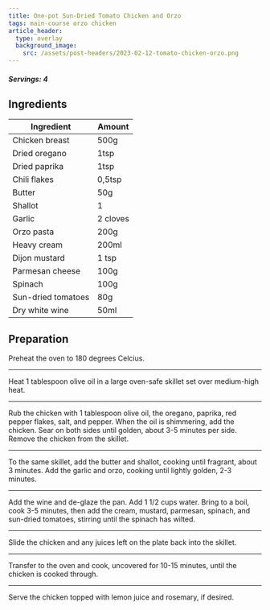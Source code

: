 ```yaml
---
title: One-pot Sun-Dried Tomato Chicken and Orzo
tags: main-course orzo chicken
article_header:
  type: overlay
  background_image:
    src: /assets/post-headers/2023-02-12-tomato-chicken-orzo.png
---
```


##### Servings: 4

## Ingredients

| Ingredient         | Amount   |
| ------------------ | -------- |
| Chicken breast     | 500g     |
| Dried oregano      | 1tsp     |
| Dried paprika      | 1tsp     |
| Chili flakes       | 0,5tsp   |
| Butter             | 50g      |
| Shallot            | 1        |
| Garlic             | 2 cloves |
| Orzo pasta         | 200g     |
| Heavy cream        | 200ml    |
| Dijon mustard      | 1 tsp    |
| Parmesan cheese    | 100g     |
| Spinach            | 100g     |
| Sun-dried tomatoes | 80g      |
| Dry white wine     | 50ml     |

## Preparation

Preheat the oven to 180 degrees Celcius.

---

Heat 1 tablespoon olive oil in a large oven-safe skillet set over medium-high heat.

---

Rub the chicken with 1 tablespoon olive oil, the oregano, paprika, red pepper flakes, salt, and pepper. When the oil is shimmering, add the chicken. Sear on both sides until golden, about 3-5 minutes per side. Remove the chicken from the skillet.

---

To the same skillet, add the butter and shallot, cooking until fragrant, about 3 minutes. Add the garlic and orzo, cooking until lightly golden, 2-3 minutes.

---

Add the wine and de-glaze the pan. Add 1 1/2 cups water. Bring to a boil, cook 3-5 minutes, then add the cream, mustard, parmesan, spinach, and sun-dried tomatoes, stirring until the spinach has wilted.

---

Slide the chicken and any juices left on the plate back into the skillet.

---

Transfer to the oven and cook, uncovered for 10-15 minutes, until the chicken is cooked through.

---

Serve the chicken topped with lemon juice and rosemary, if desired.

